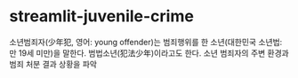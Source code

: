 # streamlit-juvenile-crime

소년범죄자(少年犯, 영어: young offender)는 범죄행위를 한 소년(대한민국 소년법: 만 19세 미만)을 말한다. 범법소년(犯法少年)이라고도 한다.
소년 범죄자의 주변 환경과 범죄 처분 결과 상황을 파악
